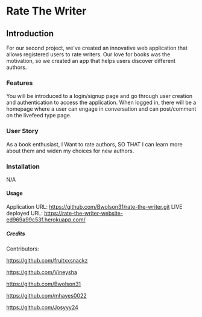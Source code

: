 # Rate The Writer

## Introduction
For our second project, we've created an innovative web application that allows registered users to rate writers. Our love for books was the motivation, 
so we created an app that helps users discover different authors.

### Features
You will be introduced to a login/signup page and go through user creation and authentication to access the application.
When logged in, there will be a homepage where a user can engage in conversation and can post/comment on the livefeed type page.

### User Story
As a book enthusiast, I Want to rate authors, SO THAT I can learn more about them and widen my choices for new authors.

### Installation
N/A 

#### Usage
Application URL: https://github.com/Bwolson31/rate-the-writer.git
LIVE deployed URL: https://rate-the-writer-website-ed969a99c53f.herokuapp.com/

##### Credits
Contributors:

https://github.com/fruitxxsnackz

https://github.com/Vineysha

https://github.com/Bwolson31

https://github.com/mhayes0022

https://github.com/Josyyy24
